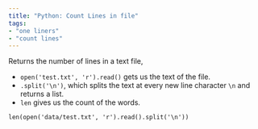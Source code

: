 ```yaml
---
title: "Python: Count Lines in file"
tags:
- "one liners"
- "count lines"
---
```


Returns the number of lines in a text file, 

- `open('test.txt', 'r').read()` gets us the text of the file. 
- `.split('\n')`, which splits the text at every new line character `\n` and returns a list. 
- `len` gives us the count of the words.

```
len(open('data/test.txt', 'r').read().split('\n'))
```
